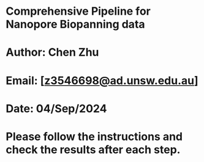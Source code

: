 # Comprehensive Pipeline for Nanopore Biopanning data

# **Author**: Chen Zhu  
# **Email**: [z3546698@ad.unsw.edu.au]
# **Date**: 04/Sep/2024

# Please follow the instructions and check the results after each step.
